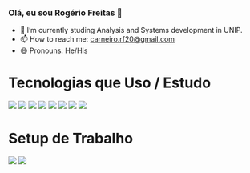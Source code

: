 ### Olá, eu sou Rogério Freitas 👋

- 🌱 I’m currently studing Analysis and Systems development in UNIP.
- 📫 How to reach me: carneiro.rf20@gmail.com
- 😄 Pronouns: He/His

<h1>Tecnologias que Uso / Estudo</h1>
<div>
  <img src="https://img.icons8.com/color/96/000000/html-5--v1.png"/>
  <img src="https://img.icons8.com/color/96/000000/css3.png"/>
  <img src="https://img.icons8.com/color/96/000000/javascript--v1.png"/>
  <img src="https://img.icons8.com/color/96/000000/nodejs.png"/>
  <img src="https://img.icons8.com/ultraviolet/96/000000/react--v1.png"/>
  <img src="https://img.icons8.com/color/96/000000/react-native.png"/>
  <img src="https://img.icons8.com/color/96/000000/vue-js.png"/>
  <img src="https://img.icons8.com/color/96/000000/flutter.png"/>
</div>

<h1>Setup de Trabalho</h1>
<div>
  <img src="https://img.icons8.com/color/48/000000/linux--v1.png"/>
  <img src="https://img.icons8.com/color/48/000000/visual-studio-code-2019.png"/>
</div>
